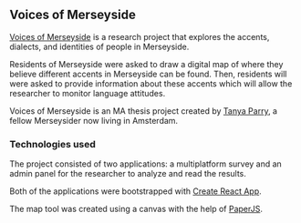 ## Voices of Merseyside

[Voices of Merseyside](voicesofmerseyside.org) is a research project that explores the accents, dialects, and identities of people in Merseyside.

Residents of Merseyside were asked to draw a digital map of where they believe different accents in Merseyside can be found. Then, residents will were asked to provide information about these accents which will allow the researcher to monitor language attitudes.

Voices of Merseyside is an MA thesis project created by [Tanya Parry](mailto:voicesofmerseyside@gmail.com), a fellow Merseysider now living in Amsterdam.

### Technologies used

The project consisted of two applications: a multiplatform survey and an admin panel for the researcher to analyze and read the results.

Both of the applications were bootstrapped with [Create React App](https://github.com/facebook/create-react-app).

The map tool was created using a canvas with the help of [PaperJS](http://paperjs.org/).
